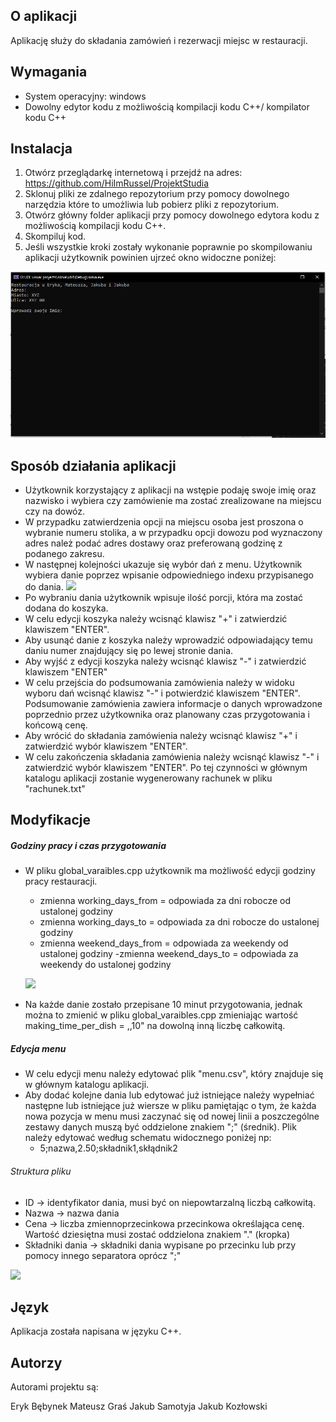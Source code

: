 ﻿## O aplikacji 
Aplikację służy do składania zamówień i rezerwacji miejsc w restauracji.

## Wymagania
- System operacyjny: windows
- Dowolny edytor kodu z możliwością kompilacji kodu C++/ kompilator kodu C++ 

## Instalacja
1. Otwórz przeglądarkę internetową i przejdź na adres: https://github.com/HiImRussel/ProjektStudia
2. Sklonuj pliki ze zdalnego repozytorium przy pomocy dowolnego narzędzia które to umożliwia lub pobierz pliki z repozytorium.
3. Otwórz główny folder aplikacji przy pomocy dowolnego edytora kodu z możliwością kompilacji kodu C++.
4. Skompiluj kod.
5. Jeśli wszystkie kroki zostały wykonanie poprawnie po skompilowaniu aplikacji użytkownik powinien ujrzeć okno widoczne poniżej:

![](screens/welcome.png)
## Sposób działania aplikacji
- Użytkownik korzystający z aplikacji na wstępie podaję swoje imię oraz nazwisko i wybiera czy zamówienie ma zostać zrealizowane na miejscu czy na dowóz.
- W przypadku zatwierdzenia opcji na miejscu osoba jest proszona o wybranie numeru stolika, a w przypadku opcji dowozu pod wyznaczony adres należ podać adres dostawy oraz preferowaną godzinę z podanego zakresu.
- W następnej kolejności ukazuje się wybór dań z menu. Użytkownik wybiera danie poprzez wpisanie odpowiedniego indexu przypisanego do dania.
![](https://user-images.githubusercontent.com/95539064/148275730-e81b933f-1c08-4077-86b3-b2978a08f970.png)
- Po wybraniu dania użytkownik wpisuje ilość porcji, która ma zostać dodana do koszyka.
- W celu edycji koszyka należy wcisnąć klawisz "+" i zatwierdzić klawiszem "ENTER".
- Aby usunąć danie z koszyka należy wprowadzić odpowiadający temu daniu numer znajdujący się po lewej stronie dania.
- Aby wyjść z edycji koszyka należy wcisnąć klawisz "-" i zatwierdzić klawiszem "ENTER"
- W celu przejścia do podsumowania zamówienia należy w widoku wyboru dań wcisnąć klawisz "-" i potwierdzić klawiszem "ENTER". Podsumowanie zamówienia zawiera informacje o  danych wprowadzone poprzednio przez użytkownika oraz planowany czas przygotowania i końcową cenę.
- Aby wrócić do składania zamówienia należy wcisnąć klawisz "+" i zatwierdzić wybór klawiszem "ENTER".
- W celu zakończenia składania zamówienia należy wcisnąć klawisz "-" i zatwierdzić wybór klawiszem "ENTER". Po tej czynności w głównym katalogu aplikacji zostanie wygenerowany rachunek w pliku "rachunek.txt"

## Modyfikacje 
##### Godziny pracy i czas przygotowania
- W pliku global_varaibles.cpp użytkownik ma możliwość edycji godziny pracy restauracji.
    - zmienna working_days_from = odpowiada za dni robocze od ustalonej godziny
    - zmienna working_days_to = odpowiada za dni robocze do ustalonej godziny 
    - zmienna weekend_days_from = odpowiada za weekendy od ustalonej godziny 
    -zmienna  weekend_days_to = odpowiada za weekendy do ustalonej godziny
    
    ![](https://user-images.githubusercontent.com/95539064/148458580-f58dbb93-d91e-4515-8bd6-82d047c7cd27.png)

- Na każde danie zostało przepisane 10 minut przygotowania, jednak można to zmienić w pliku global_varaibles.cpp zmieniając wartość making_time_per_dish = ,,10" na dowolną inną liczbę całkowitą.

##### Edycja menu
- W celu edycji menu należy edytować plik "menu.csv", który znajduje się w głównym katalogu aplikacji. 
- Aby dodać kolejne dania lub edytować już istniejące należy wypełniać następne lub istniejące już wiersze w pliku pamiętając o tym, że każda nowa pozycja w menu musi zaczynać się od nowej linii a poszczególne zestawy danych muszą być oddzielone znakiem ";" (średnik). Plik należy edytować według schematu widocznego poniżej np:
    - 5;nazwa,2.50;składnik1,skłądnik2

###### Struktura pliku
- ID -> identyfikator dania, musi być on niepowtarzalną liczbą całkowitą.
- Nazwa -> nazwa dania
- Cena -> liczba zmiennoprzecinkowa przecinkowa określająca cenę. Wartość dziesiętna musi zostać oddzielona znakiem "." (kropka)
- Składniki dania -> składniki dania wypisane po przecinku lub przy pomocy innego separatora oprócz ";"

![](https://user-images.githubusercontent.com/95539064/148462658-7bed180c-fb24-49cb-9fa0-b44279cf2e28.png)

## Język
Aplikacja została napisana w języku C++.

## Autorzy
Autorami projektu są:

Eryk Bębynek
Mateusz Graś
Jakub Samotyja
Jakub Kozłowski 
